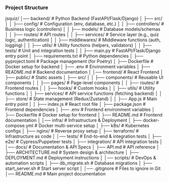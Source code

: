 ### **Project Structure**

jsquiz/
│── backend/               # Python Backend (FastAPI/Flask/Django)
│   ├── src/
│   │   ├── config/        # Configuration (env, database, etc.)
│   │   ├── controllers/   # Business logic (controllers)
│   │   ├── models/        # Database models/schemas
│   │   ├── routes/        # API routes
│   │   ├── services/      # Service layer (e.g., quiz logic, authentication)
│   │   ├── middlewares/   # Middleware functions (auth, logging)
│   │   ├── utils/         # Utility functions (helpers, validators)
│   │   ├── tests/         # Unit and integration tests
│   │   ├── main.py        # FastAPI/Flask/Django entry point
│   ├── requirements.txt   # Python dependencies
│   ├── pyproject.toml     # Package management (for Poetry)
│   ├── Dockerfile         # Docker setup for backend
│   ├── .env               # Environment variables
│   ├── README.md          # Backend documentation
│
│── frontend/              # React Frontend
│   ├── public/            # Static assets
│   ├── src/
│   │   ├── components/    # Reusable UI components
│   │   ├── pages/         # Page-level components
│   │   ├── routes/        # Frontend routes
│   │   ├── hooks/         # Custom hooks
│   │   ├── utils/         # Utility functions
│   │   ├── services/      # API service functions (fetching backend)
│   │   ├── store/         # State management (Redux/Zustand)
│   │   ├── App.js         # Main entry point
│   │   ├── index.js       # React root file
│   ├── package.json       # Frontend dependencies
│   ├── .env               # Frontend environment variables
│   ├── Dockerfile         # Docker setup for frontend
│   ├── README.md          # Frontend documentation
│
│── infra/                 # Infrastructure & Deployment
│   ├── docker-compose.yml # Docker multi-service setup
│   ├── k8s/               # Kubernetes configs
│   ├── nginx/             # Reverse proxy setup
│   ├── terraform/         # Infrastructure as code
│
│── tests/                 # End-to-end & integration tests
│   ├── e2e/               # Cypress/Puppeteer tests
│   ├── integration/       # API integration tests
│
│── docs/                  # Documentation & API Specs
│   ├── API.md             # API reference
│   ├── ARCHITECTURE.md    # System design & architecture
│   ├── DEPLOYMENT.md      # Deployment instructions
│
│── scripts/               # DevOps & automation scripts
│   ├── db_migrate.sh      # Database migrations
│   ├── start_server.sh    # Start server script
│
│── .gitignore             # Files to ignore in Git
│── README.md              # Main project documentation